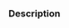 <!-- Hello! Thanks for submitting a PR! To help make things go a bit more
     smoothly, we would appreciate it if you follow this template. -->

### Description

<!-- Good things to put here include:
       - reasons for the change (please link any relevant issues!),
       - any noteworthy (or hacky) choices to be aware of,
       - or what the problem resolved here looked like. -->



<!-- Just as a reminder, everyone in all conda org spaces (including PRs)
     must follow the Conda Org Code of Conduct (link below).

     Finally, once again, thanks for your time and effort. If you have any
     feedback in regards to your experience contributing here, please
     let us know!

     Helpful links:
       - Conda Org COC: https://github.com/conda/conda-plugin-template/blob/main/CODE_OF_CONDUCT.md
       - Contributing docs: https://github.com/conda/conda-plugin-template/blob/main/CONTRIBUTING.md -->
